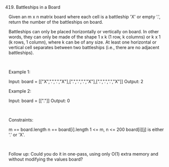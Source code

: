 419. Battleships in a Board

Given an m x n matrix board where each cell is a battleship 'X' or empty '.', return the number of the battleships on board.

Battleships can only be placed horizontally or vertically on board. In other words, they can only be made of the shape 1 x k (1 row, k columns) or k x 1 (k rows, 1 column), where k can be of any size. At least one horizontal or vertical cell separates between two battleships (i.e., there are no adjacent battleships).

 

Example 1:

Input: board = [["X",".",".","X"],[".",".",".","X"],[".",".",".","X"]]
Output: 2


Example 2:

Input: board = [["."]]
Output: 0


 

Constraints:

m == board.length
n == board[i].length
1 <= m, n <= 200
board[i][j] is either '.' or 'X'.

 

Follow up: Could you do it in one-pass, using only O(1) extra memory and without modifying the values board?
